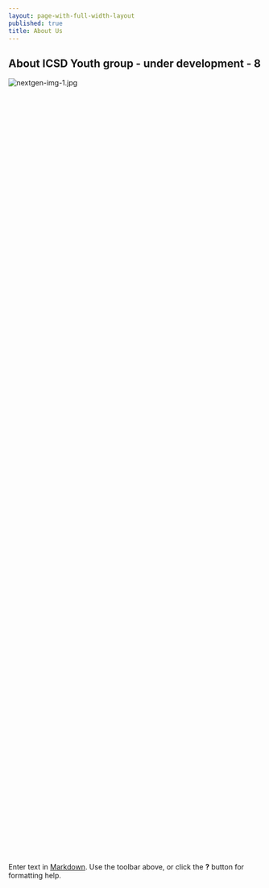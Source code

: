 ```yaml
---
layout: page-with-full-width-layout
published: true
title: About Us
---
```


## About ICSD Youth group - under development - 8
![nextgen-img-1.jpg]({{site.baseurl}}/media/nextgen-img-1.jpg)


<style>
  .img {
  	width: 100%;
    padding-top: 75%;
    background-position: 50% 50%;
    background-repeat: no-repeat;
    background-size: cover;
  }
</style>

<div class="row">
  <div class="col-3 gallery-image">
    <a href="/media/nextgen-img-1.jpg"><div class="img" style="background-img:url('/media/nextgen-img-1.jpg')"></div></a>
  </div>
  <div class="col-3 gallery-image">
    <a href="/media/nextgen-img-2.jpg"><div class="img" style="background-img:url('/media/nextgen-img-2.jpg')"></div></a>
  </div>
  <div class="col-3 gallery-image">
    <a href="/media/nextgen-img-2.jpg"><div class="img" style="background-img:url('/media/nextgen-img-2.jpg')"></div></a>
  </div>
  <div class="col-3 gallery-image">
    <a href="/media/nextgen-img-2.jpg"><div class="img" style="background-img:url('/media/nextgen-img-2.jpg')"></div></a>
  </div>
</div>


Enter text in [Markdown](http://daringfireball.net/projects/markdown/). Use the toolbar above, or click the **?** button for formatting help.
